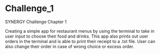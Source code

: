 # Challenge_1
SYNERGY Challenge Chapter 1

Creating a simple app for restaurant menus by using the terminal to take in user input to choose their food and drinks.
This app also prints out user orders in the terminal and is able to print their receipt to a .txt file.
User can also change their order in case of wrong choice or excess order.
